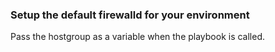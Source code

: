 ### Setup the default firewalld for your environment

Pass the hostgroup as a variable when the playbook is called.
